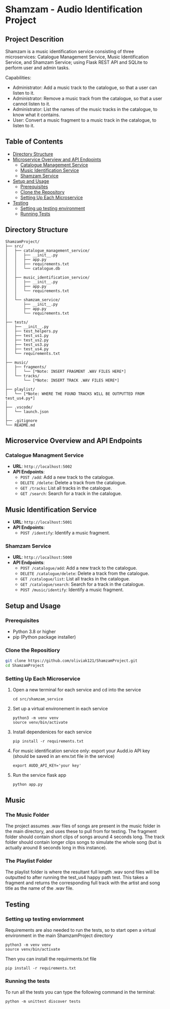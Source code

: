 # Shamzam - Audio Identification Project 

## Project Descrition
Shamzam is a music identification service consisting of three microservices: Catalogue Management Service, Music Identification Service, and Shamzam Service; using Flask REST API and SQLite to perform user and admin tasks. 

Capabilities:
- Administrator: Add a music track to the catalogue, so that a user can listen to it.
- Administrator: Remove a music track from the catalogue, so that a user cannot listen to it.
- Administrator: List the names of the music tracks in the catalogue, to know what it contains.
- User: Convert a music fragment to a music track in the catalogue, to listen to it.

## Table of Contents
- [Directory Structure](#directory-structure)
- [Microservice Overview and API Endpoints](#microservice-overview-and-api-endpoints)
  - [Catalogue Management Service](#catalogue-management-service)
  - [Music Identification Service](#music-identification-service)
  - [Shamzam Service](#shamzam-service)
- [Setup and Usage](#setup-and-usage)
  - [Prerequisites](#prerequisites)
  - [Clone the Repository](#clone-the-repository)
  - [Setting Up Each Microservice](#setting-up-each-microservice)
- [Testing](#testing)
  - [Setting up testing environment](#setting-up-testing-environment)
  - [Running Tests](#running-tests)

## Directory Structure
```tree
ShamzamProject/
├── src/
│   ├── catalogue_management_service/
│   │   ├── __init__.py
│   │   ├── app.py
│   │   ├── requirements.txt
│   │   └── catalogue.db
│   │ 
│   ├── music_identification_service/
│   │   ├── __init__.py
│   │   ├── app.py
│   │   └── requirements.txt
│   │ 
│   └── shamzam_service/
│       ├── __init__.py
│       ├── app.py
│       └── requirements.txt
│ 
├── tests/
│   ├── __init__.py
│   ├── test_helpers.py
│   ├── test_us1.py
│   ├── test_us2.py
│   ├── test_us3.py
│   ├── test_us4.py
│   └── requirements.txt
│
├── music/
│   ├── fragments/
│   │   └── [*Note: INSERT FRAGMENT .WAV FILES HERE*]
│   └── tracks/
│       └── [*Note: INSERT TRACK .WAV FILES HERE*]
│ 
├── playlist/
│   └── [*Note: WHERE THE FOUND TRACKS WILL BE OUTPUTTED FROM test_us4.py*]
│
├── .vscode/
│   └── launch.json
│
├── .gitignore
└── README.md
```


## Microservice Overview and API Endpoints
### Catalogue Managment Service 
- **URL**: `http://localhost:5002`
- **API Endpoints**:
  - `POST /add`: Add a new track to the catalogue.
  - `DELETE /delete`: Delete a track from the catalogue.
  - `GET /tracks`: List all tracks in the catalogue.
  - `GET /search`: Search for a track in the catalogue.

## Music Identification Service
- **URL**: `http://localhost:5001`
- **API Endpoints**:
  - `POST /identify`: Identify a music fragment.

### Shamzam Service
- **URL**: `http://localhost:5000`
- **API Endpoints**:
  - `POST /catalogue/add`: Add a new track to the catalogue.
  - `DELETE /catalogue/delete`: Delete a track from the catalogue.
  - `GET /catalogue/list`: List all tracks in the catalogue.
  - `GET /catalogue/search`: Search for a track in the catalogue.
  - `POST /music/identify`: Identify a music fragment.


## Setup and Usage
### Prerequisites
- Python 3.8 or higher
- pip (Python package installer)

### Clone the Repositiory
```bash
git clone https://github.com/oliviak121/ShamzamProject.git
cd ShamzamProject
```

### Setting Up Each Microservice
1. Open a new terminal for each service and cd into the service
    ```terminal
    cd src/shamzam_service
    ```

2. Set up a virtual environement in each service
    ```terminal
    python3 -m venv venv
    source venv/bin/activate
    ```

3. Install dependenices for each service
    ```terminal
    pip install -r requirements.txt
    ```

4. For music identification service only: export your Audd.io API key (should be saved in an env.txt file in the service)
    ```terminal
    export AUDD_API_KEY='your key'
    ```

5. Run the service flask app
    ```terminal
    python app.py
    ```

## Music
### The Music Folder
The project assumes .wav files of songs are present in the music folder in the main directory, and uses these to pull from for testing. The fragment folder should contain short clips of songs around 4 seconds long. The track folder should contain longer clips songs to simulate the whole song (but is actually around 8 seconds long in this instance). 

### The Playlist Folder
The playlist folder is where the resultant full length .wav sond files will be outputted to after running the test_us4 happy path test. This takes a fragment and returns the corresponding full track with the artist and song title as the name of the .wav file. 

## Testing
### Setting up testing enviornment
Requirements are also needed to run the tests, so to start open a virtual environment in the main ShamzamProject directory
```terminal
python3 -m venv venv
source venv/bin/activate 
```

Then you can install the requirments.txt file
```terminal
pip install -r requirements.txt
```

### Running the tests
To run all the tests you can type the following command in the terminal:
```terminal
python -m unittest discover tests
```
